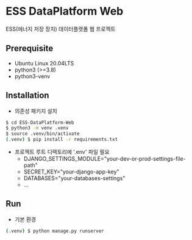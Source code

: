 # ESS DataPlatform Web

ESS(에너지 저장 장치) 데이터플랫폼 웹 프로젝트

## Prerequisite
- Ubuntu Linux 20.04LTS
- python3 (>=3.8)
- python3-venv

## Installation

- 의존성 패키지 설치

```sh
$ cd ESS-DataPlatform-Web
$ python3 -m venv .venv
$ source .venv/bin/activate
(.venv) $ pip install -r requirements.txt
```

- 프로젝트 루트 디렉토리에 '.env' 파일 필요
  - DJANGO_SETTINGS_MODULE="your-dev-or-prod-settings-file-path"
  - SECRET_KEY="your-django-app-key"
  - DATABASES="your-databases-settings"
  - ...

## Run
- 기본 환경
```sh
(.venv) $ python manage.py runserver
```